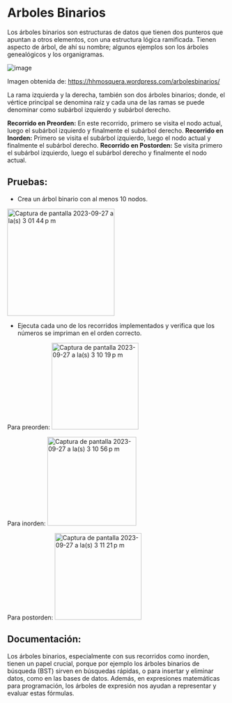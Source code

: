 # Arboles Binarios
Los árboles binarios son estructuras de datos que tienen dos punteros que apuntan a otros elementos, con una estructura lógica ramificada. Tienen aspecto de árbol, de ahí su nombre; algunos ejemplos son los árboles genealógicos y los organigramas.

![image](https://github.com/annlima/ArbolesBinarios/assets/89811870/d2984a4e-b769-4fc3-b751-0538d786af1b)

Imagen obtenida de: https://hhmosquera.wordpress.com/arbolesbinarios/ 

La rama izquierda y la derecha, también son dos árboles binarios; donde, el vértice principal se denomina raíz y cada una de las ramas se  puede denominar como subárbol izquierdo y subárbol derecho.

**Recorrido en Preorden:** En este recorrido, primero se visita el nodo actual, luego el subárbol izquierdo y finalmente el subárbol derecho.
**Recorrido en Inorden:** Primero se visita el subárbol izquierdo, luego el nodo actual y finalmente el subárbol derecho.
**Recorrido en Postorden:** Se visita primero el subárbol izquierdo, luego el subárbol derecho y finalmente el nodo actual.

## Pruebas:
  - Crea un árbol binario con al menos 10 nodos.

 <img width="246" alt="Captura de pantalla 2023-09-27 a la(s) 3 01 44 p m" src="https://github.com/annlima/ArbolesBinarios/assets/89811870/e760d225-9afd-4b21-83c9-c753518bae93">

  - Ejecuta cada uno de los recorridos implementados y verifica que los números se impriman en el orden correcto.

Para preorden:
<img width="199" alt="Captura de pantalla 2023-09-27 a la(s) 3 10 19 p m" src="https://github.com/annlima/ArbolesBinarios/assets/89811870/4f8b0b07-eb39-4e40-82ba-ac9bc5eb2d71">

Para inorden:
<img width="204" alt="Captura de pantalla 2023-09-27 a la(s) 3 10 56 p m" src="https://github.com/annlima/ArbolesBinarios/assets/89811870/733f4624-7fcc-48af-a831-c57d711a8989">

Para postorden:
<img width="199" alt="Captura de pantalla 2023-09-27 a la(s) 3 11 21 p m" src="https://github.com/annlima/ArbolesBinarios/assets/89811870/677b1d0d-748c-493c-bd5b-11f96de27d3c">


## Documentación:
Los árboles binarios, especialmente con sus recorridos como inorden, tienen un papel crucial, porque por ejemplo los árboles binarios de búsqueda (BST) sirven en búsquedas rápidas, o para insertar y eliminar datos, como en las bases de datos. Además, en expresiones matemáticas para programación, los árboles de expresión nos ayudan a representar y evaluar estas fórmulas.

